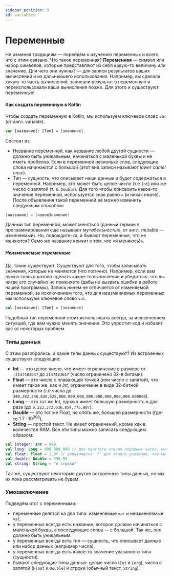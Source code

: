 ```yaml
---
sidebar_position: 3
id: variables
---
```

# Переменные
Не изменяя традициям — перейдём к изучению переменных и всего, что с этим связано.
Что такое переменная? **Переменная** — символ или набор символов, которые представляют из себя какую-то величину или значение.
Для чего они нужны? — для записи результатов ваших вычислений и их дальнейшего использования.
Например, вы сделали какую-то часть вычислений, записали результат в переменную и переиспользовали ваши вычисления позже. Для этого и существуют переменные!
#### Как создать переменную в Kotlin
Чтобы создать переменную в Kotlin, мы используем ключевое слово `var` (от англ. variable).
```kotlin
var [название]: [Тип] = [значение] 
```
Состоит из:
* Название переменной, как название любой другой сущности — должно быть уникальным, начинаться с маленькой буквы и не иметь пробелов. Если в переменной несколько слов, следующие слова начинаются с большой (этот вид записи называют *lower camel case*).
* Тип — сущность, что описывает наши данные и будет содержаться в переменной. Например, это может быть целое число (т.е `Int`) или же число с запятой (т. е. `Double`).
  Для того чтобы присвоить какое-то значение переменной, используется знак равно `=` (и никак иначе).  
  После объявления такой переменной её можно изменить следующим способом:
```kotlin
[название] = [новоеЗначение]
```
Данный тип переменной, может меняться (данный термин в программировании ещё называют *мутабельностью*, от англ. mutable — изменяемый).
Но, подождите-ка, а бывают переменные, что не меняются? Само же название кричит о том, что «я меняюсь!».
##### Неизменяемые переменные
Да, такие существуют. Существуют для того, чтобы записывать значения, которые не меняются (что логично).
Например, если вам нужно только разово сделать какое-то вычисление и убедиться, что вы нигде его случайно не поменяете (дабы не вызвать ошибки в работе нашей программы).
Запись ничем не отличается от изменяемой переменной, за исключением того, что для неизменяемых переменных мы используем ключевое слово `val`.
```kotlin
val [название]: [Тип] = [значение]
```
Подобный тип переменной стоит использовать всегда, за исключением ситуаций, где вам нужно менять значение. Это упростит код и избавит вас от некоторых проблем.
### Типы данных
С этим разобрались, а какие типы данных существуют? Из встроенных существуют следующие:
- **Int** — это целое число, что имеет ограничение в размере от `-2147483647` до `2147483647` (число ограничено 32-я битами).
- **Float** — это число с плавающей точкой (или число с запятой), что имеет такое же, как и *Int*, ограничение в виде 32-битной размерности (т.е числа до `340,282,346,638,528,860,000,000,000,000,000,000,000.000000`).
- **Long** — это тот же Int, однако имеет большую размерность в два раза (до `9,223,372,036,854,775,807`).
- **Double** — это тот же Float, но опять же, большей размерности (где-то $1.7 \cdot 10^{308}$).
- **String** — простой текст. Не имеет ограничений, кроме как в количестве RAM.
  Все эти типы можно записать следующим образом:
```kotlin
val integer: Int = 999
val long: Long = 999_999_999 // для простоты чтения подобных чисел, можно использовать '_'
val float: Float = 1.0f // добавляется 'f' для явного указания, что мы вводим флоат
val double: Double = 999.99
val string: String = "я строка"
```
Так же, существуют некоторые другие встроенные типы данных, но мы их пока рассматривать не будем.
### Умозаключение
Подведём итог с переменными:
- переменные делятся на два типа: изменяемые `var` и неизменяемые `val`.
- у переменных всегда есть название, которое должно начинаться с маленькой буквы, а последующие слова — с большой. Так же, оно должно быть уникальным.
- у переменных всегда есть тип — сущность, что описывает данные или набор данных (например числа).
- у переменных всегда есть какое-то значение указанного типа (сущности).
- бывают следующие типы данных: целые числа (`Int` и `Long`), числа с запятой (`Float` и `Double`) и строки (обычный текст, `String`).